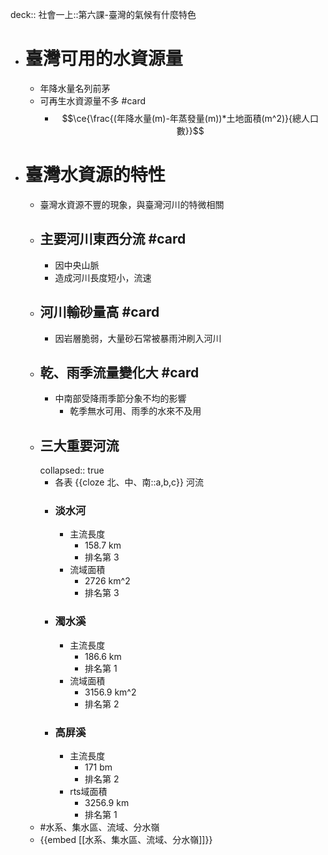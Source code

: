 deck:: 社會一上::第六課-臺灣的氣候有什麼特色

- # 臺灣可用的水資源量
	- 年降水量名列前茅
	- 可再生水資源量不多 #card
		- $$\ce{\frac{(年降水量(m)-年蒸發量(m))*土地面積(m^2)}{總人口數}}$$
- # 臺灣水資源的特性
	- 臺灣水資源不豐的現象，與臺灣河川的特微相關
	- ## 主要河川東西分流 #card
		- 因中央山脈
		- 造成河川長度短小，流速
	- ## 河川輸砂量高 #card
		- 因岩層脆弱，大量砂石常被暴雨沖刷入河川
	- ## 乾、雨季流量變化大 #card
		- 中南部受降雨季節分象不均的影響
			- 乾季無水可用、雨季的水來不及用
	- ## 三大重要河流
	  collapsed:: true
		- 各表 {{cloze 北、中、南::a,b,c}} 河流
		- ### 淡水河
			- 主流長度
				- 158.7 km
				- 排名第 3
			- 流域面積
				- 2726 km^2
				- 排名第 3
		- ### 濁水溪
			- 主流長度
				- 186.6 km
				- 排名第 1
			- 流域面積
				- 3156.9 km^2
				- 排名第 2
		- ### 高屏溪
			- 主流長度
				- 171 bm
				- 排名第 2
			- rts域面積
				- 3256.9 km
				- 排名第 1
	- #水系、集水區、流域、分水嶺
	- {{embed [[水系、集水區、流域、分水嶺]]}}